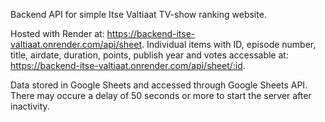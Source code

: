 Backend API for simple Itse Valtiaat TV-show ranking website.

Hosted with Render at:
https://backend-itse-valtiaat.onrender.com/api/sheet.
Individual items with ID, episode number, title, airdate, duration, points, publish year and votes accessable at: 
https://backend-itse-valtiaat.onrender.com/api/sheet/:id.

Data stored in Google Sheets and accessed through Google Sheets API.
There may occure a delay of 50 seconds or more to start the server after inactivity. 
